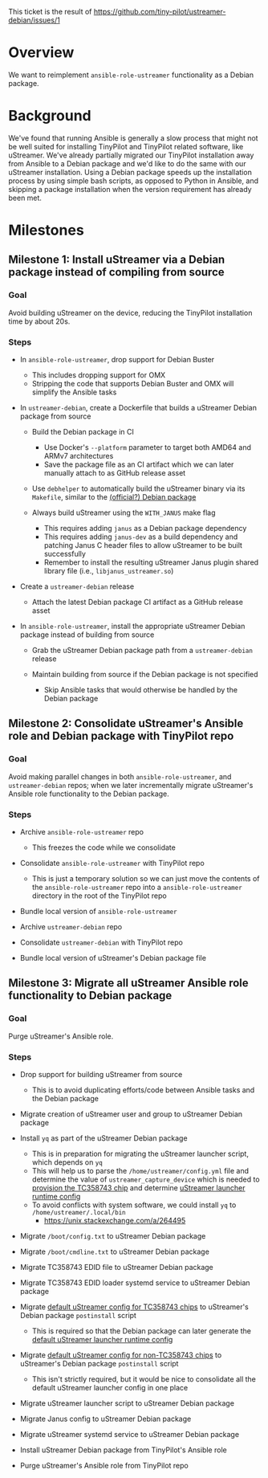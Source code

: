 This ticket is the result of https://github.com/tiny-pilot/ustreamer-debian/issues/1

# Overview

We want to reimplement `ansible-role-ustreamer` functionality as a Debian package.

# Background

We've found that running Ansible is generally a slow process that might not be well suited for installing TinyPilot and TinyPilot related software, like uStreamer. We've already partially migrated our TinyPilot installation away from Ansible to a Debian package and we'd like to do the same with our uStreamer installation. Using a Debian package speeds up the installation process by using simple bash scripts, as opposed to Python in Ansible, and skipping a package installation when the version requirement has already been met.

# Milestones

## Milestone 1: Install uStreamer via a Debian package instead of compiling from source

### Goal

Avoid building uStreamer on the device, reducing the TinyPilot installation time by about 20s.

### Steps

- In `ansible-role-ustreamer`, drop support for Debian Buster

  - This includes dropping support for OMX
  - Stripping the code that supports Debian Buster and OMX will simplify the Ansible tasks

- In `ustreamer-debian`, create a Dockerfile that builds a uStreamer Debian package from source

  - Build the Debian package in CI

    - Use Docker's `--platform` parameter to target both AMD64 and ARMv7 architectures
    - Save the package file as an CI artifact which we can later manually attach to as GitHub release asset

  - Use `debhelper` to automatically build the uStreamer binary via its `Makefile`, similar to the [(official?) Debian package](https://salsa.debian.org/reedy/ustreamer/-/tree/master/)
  - Always build uStreamer using the `WITH_JANUS` make flag

    - This requires adding `janus` as a Debian package dependency
    - This requires adding `janus-dev` as a build dependency and patching Janus C header files to allow uStreamer to be built successfully
    - Remember to install the resulting uStreamer Janus plugin shared library file (i.e., `libjanus_ustreamer.so`)

- Create a `ustreamer-debian` release

  - Attach the latest Debian package CI artifact as a GitHub release asset

- In `ansible-role-ustreamer`, install the appropriate uStreamer Debian package instead of building from source

  - Grab the uStreamer Debian package path from a `ustreamer-debian` release
  - Maintain building from source if the Debian package is not specified

    - Skip Ansible tasks that would otherwise be handled by the Debian package

## Milestone 2: Consolidate uStreamer's Ansible role and Debian package with TinyPilot repo

### Goal

Avoid making parallel changes in both `ansible-role-ustreamer`, and `ustreamer-debian` repos; when we later incrementally migrate uStreamer's Ansible role functionality to the Debian package.

### Steps

- Archive `ansible-role-ustreamer` repo

  - This freezes the code while we consolidate

- Consolidate `ansible-role-ustreamer` with TinyPilot repo

  - This is just a temporary solution so we can just move the contents of the `ansible-role-ustreamer` repo into a `ansible-role-ustreamer` directory in the root of the TinyPilot repo

- Bundle local version of `ansible-role-ustreamer`

- Archive `ustreamer-debian` repo

- Consolidate `ustreamer-debian` with TinyPilot repo

- Bundle local version of uStreamer's Debian package file

## Milestone 3: Migrate all uStreamer Ansible role functionality to Debian package

### Goal

Purge uStreamer's Ansible role.

### Steps

- Drop support for building uStreamer from source

  - This is to avoid duplicating efforts/code between Ansible tasks and the Debian package

- Migrate creation of uStreamer user and group to uStreamer Debian package

- Install `yq` as part of the uStreamer Debian package

  - This is in preparation for migrating the uStreamer launcher script, which depends on `yq`
  - This will help us to parse the `/home/ustreamer/config.yml` file and determine the value of `ustreamer_capture_device` which is needed to [provision the TC358743 chip](https://github.com/tiny-pilot/ansible-role-ustreamer/blob/master/tasks/main.yml#L83-L85) and determine [uStreamer launcher runtime config](https://github.com/tiny-pilot/ansible-role-ustreamer/blob/master/tasks/provision_tc358743.yml#L74-L81)
  - To avoid conflicts with system software, we could install `yq` to `/home/ustreamer/.local/bin`
    - https://unix.stackexchange.com/a/264495

- Migrate `/boot/config.txt` to uStreamer Debian package

- Migrate `/boot/cmdline.txt` to uStreamer Debian package

- Migrate TC358743 EDID file to uStreamer Debian package

- Migrate TC358743 EDID loader systemd service to uStreamer Debian package

- Migrate [default uStreamer config for TC358743 chips](https://github.com/tiny-pilot/ansible-role-ustreamer/blob/master/tasks/provision_tc358743.yml#L74-L81) to uStreamer's Debian package `postinstall` script

  - This is required so that the Debian package can later generate the [default uStreamer launcher runtime config](https://github.com/tiny-pilot/ansible-role-ustreamer/blob/master/tasks/install_launcher.yml#L37-L59)

- Migrate [default uStreamer config for non-TC358743 chips](https://github.com/tiny-pilot/tinypilot/blob/master/bundler/bundle/install#L83-L93) to uStreamer's Debian package `postinstall` script

  - This isn't strictly required, but it would be nice to consolidate all the default uStreamer launcher config in one place

- Migrate uStreamer launcher script to uStreamer Debian package

- Migrate Janus config to uStreamer Debian package

- Migrate uStreamer systemd service to uStreamer Debian package

- Install uStreamer Debian package from TinyPilot's Ansible role

- Purge uStreamer's Ansible role from TinyPilot repo
